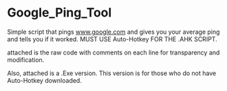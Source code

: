 # Google_Ping_Tool
Simple script that pings www.google.com and gives you your average ping and tells you if it worked. MUST USE Auto-Hotkey FOR THE .AHK SCRIPT.

attached is the raw code with comments on each line for transparency and modification.

Also, attached is a .Exe version. This version is for those who do not have Auto-Hotkey downloaded.
